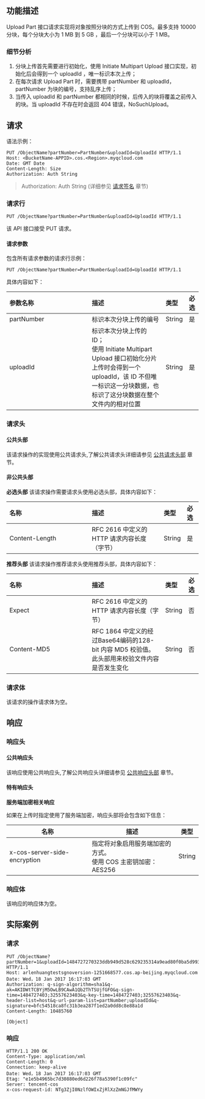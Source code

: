 ## 功能描述
Upload Part 接口请求实现将对象按照分块的方式上传到 COS。最多支持 10000 分块，每个分块大小为 1 MB 到 5 GB ，最后一个分块可以小于 1 MB。

### 细节分析
1. 分块上传首先需要进行初始化，使用 Initiate Multipart Upload 接口实现，初始化后会得到一个 uploadId ，唯一标识本次上传；
2. 在每次请求 Upload Part 时，需要携带 partNumber 和 uploadId，partNumber 为块的编号，支持乱序上传；
3. 当传入 uploadId 和 partNumber 都相同的时候，后传入的块将覆盖之前传入的块。当 uploadId 不存在时会返回 404 错误，NoSuchUpload。

## 请求

语法示例：
```
PUT /ObjectName?partNumber=PartNumber&uploadId=UploadId HTTP/1.1
Host: <BucketName-APPID>.cos.<Region>.myqcloud.com
Date: GMT Date
Content-Length: Size
Authorization: Auth String
```

> Authorization: Auth String (详细参见 [请求签名](https://cloud.tencent.com/document/product/436/7778) 章节)

### 请求行
```
PUT /ObjectName?partNumber=PartNumber&uploadId=UploadId HTTP/1.1
```
该 API 接口接受 PUT 请求。

#### 请求参数
包含所有请求参数的请求行示例：<style  rel="stylesheet"> table th:nth-of-type(1) { width: 200px; }</style>
```
PUT /ObjectName?partNumber=PartNumber&uploadId=UploadId HTTP/1.1
```
具体内容如下：

| 参数名称       | 描述                                       | 类型     | 必选   |
| :--------- | :--------------------------------------- | :----- | :--- |
| partNumber | 标识本次分块上传的编号                              | String | 是    |
| uploadId   | 标识本次分块上传的 ID；<br>使用 Initiate Multipart Upload 接口初始化分片上传时会得到一个 uploadId，该 ID 不但唯一标识这一分块数据，也标识了这分块数据在整个文件内的相对位置 | String | 是    |

### 请求头

#### 公共头部
该请求操作的实现使用公共请求头,了解公共请求头详细请参见 [公共请求头部](https://cloud.tencent.com/document/product/436/7728) 章节。

#### 非公共头部
**必选头部**
该请求操作需要请求头使用必选头部，具体内容如下：

| 名称             | 描述                            | 类型     | 必选   |
| :------------- | :---------------------------- | :----- | :--- |
| Content-Length | RFC 2616 中定义的 HTTP 请求内容长度（字节） | String | 是    |

**推荐头部**
该请求操作推荐请求头使用推荐头部，具体内容如下：

| 名称          | 描述                                       | 类型     | 必选   |
| :---------- | :--------------------------------------- | :----- | :--- |
| Expect      | RFC 2616 中定义的 HTTP 请求内容长度（字节）            | String | 否    |
| Content-MD5 | RFC 1864 中定义的经过Base64编码的128-bit 内容 MD5 校验值。此头部用来校验文件内容是否发生变化 | String | 否    |

### 请求体
该请求的操作请求体为空。

## 响应

### 响应头
#### 公共响应头 
该响应使用公共响应头,了解公共响应头详细请参见 [公共响应头部](https://cloud.tencent.com/document/product/436/7729) 章节。
#### 特有响应头
**服务端加密相关响应**

如果在上传时指定使用了服务端加密，响应头部将会包含如下信息：

| 名称                           | 描述                                       | 类型     |
| ---------------------------- | ---------------------------------------- | ------ |
| x-cos-server-side-encryption | 指定将对象启用服务端加密的方式。<br/>使用 COS 主密钥加密：AES256 | String |

### 响应体
该响应的响应体为空。

## 实际案例

### 请求
```
PUT /ObjectName?partNumber=1&uploadId=1484727270323ddb949d528c629235314a9ead80f0ba5d993a3d76b460e6a9cceb9633b08e HTTP/1.1
Host: arlenhuangtestsgnoversion-1251668577.cos.ap-beijing.myqcloud.com
Date: Wed，18 Jan 2017 16:17:03 GMT
Authorization: q-sign-algorithm=sha1&q-ak=AKIDWtTCBYjM5OwLB9CAwA1Qb2ThTSUjfGFO&q-sign-time=1484727403;32557623403&q-key-time=1484727403;32557623403&q-header-list=host&q-url-param-list=partNumber;uploadId&q-signature=bfc54518ca8fc31b3ea287f1ed2a0dd8c8e88a1d
Content-Length: 10485760

[Object]
```

### 响应
```
HTTP/1.1 200 OK
Content-Type: application/xml
Content-Length: 0
Connection: keep-alive
Date: Wed，18 Jan 2017 16:17:03 GMT
Etag: "e1e5b4965bc7d30880ed6d226f78a5390f1c09fc"
Server: tencent-cos
x-cos-request-id: NTg3ZjI0NzlfOWIxZjRlXzZmNGJfMWYy

```
